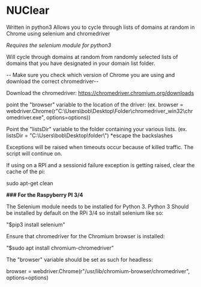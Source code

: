 # NUClear

Written in python3
Allows you to cycle through lists of domains at random in Chrome using selenium and chromedriver

*Requires the selenium module for python3*

Will cycle through domains at random from randomly selected lists of domains that you have designated in your domain list folder.

-- Make sure you check which version of Chrome you are using and download the correct chromedriver--

Download the chromedriver: https://chromedriver.chromium.org/downloads

point the "browser" variable to the location of the driver:
(ex. browser = webdriver.Chrome(r"C:\Users\bob\Desktop\Folder\chromedriver_win32\chromedriver.exe", options=options))

Point the "listsDir" variable to the folder containing your various lists.
(ex. listsDir = "C:\\Users\\bob\\Desktop\\folder\\") *escape the backslashes

Exceptions will be raised when timeouts occur because of killed traffic. The script will continue on.

If using on a RPI and a sessionid failure exception is getting raised, clear the cache of the pi:

sudo apt-get clean


**### For the Raspyberry PI 3/4**


The Selenium module needs to be installed for Python 3. Python 3 Should be installed by default on the RPi 3/4 so install selenium like so:

"$pip3 install selenium"

Ensure that chromedriver for the Chromium browser is installed:

"$sudo apt install chromium-chromedriver"

The "browser" variable should be set as such for headless:


browser = webdriver.Chrome(r"/usr/lib/chromium-browser/chromedriver", options=options)


